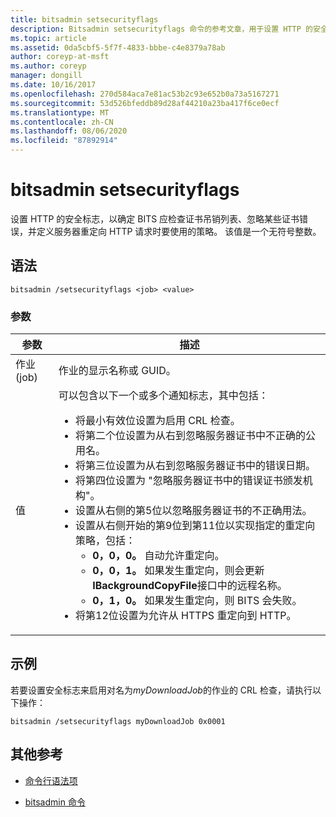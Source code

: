 ```yaml
---
title: bitsadmin setsecurityflags
description: Bitsadmin setsecurityflags 命令的参考文章，用于设置 HTTP 的安全标志，以确定 BITS 应检查证书吊销列表、忽略某些证书错误，并定义服务器重定向 HTTP 请求时要使用的策略。
ms.topic: article
ms.assetid: 0da5cbf5-5f7f-4833-bbbe-c4e8379a78ab
author: coreyp-at-msft
ms.author: coreyp
manager: dongill
ms.date: 10/16/2017
ms.openlocfilehash: 270d584aca7e81ac53b2c93e652b0a73a5167271
ms.sourcegitcommit: 53d526bfeddb89d28af44210a23ba417f6ce0ecf
ms.translationtype: MT
ms.contentlocale: zh-CN
ms.lasthandoff: 08/06/2020
ms.locfileid: "87892914"
---
```

# <a name="bitsadmin-setsecurityflags"></a>bitsadmin setsecurityflags

设置 HTTP 的安全标志，以确定 BITS 应检查证书吊销列表、忽略某些证书错误，并定义服务器重定向 HTTP 请求时要使用的策略。 该值是一个无符号整数。

## <a name="syntax"></a>语法

```
bitsadmin /setsecurityflags <job> <value>
```

### <a name="parameters"></a>参数

| 参数 | 描述 |
| -------------- | -------------- |
| 作业 (job) | 作业的显示名称或 GUID。 |
| 值 | 可以包含以下一个或多个通知标志，其中包括：<ul><li>将最小有效位设置为启用 CRL 检查。</li><li>将第二个位设置为从右到忽略服务器证书中不正确的公用名。</li><li>将第三位设置为从右到忽略服务器证书中的错误日期。</li><li>将第四位设置为 "忽略服务器证书中的错误证书颁发机构"。</li><li>设置从右侧的第5位以忽略服务器证书的不正确用法。</li><li>设置从右侧开始的第9位到第11位以实现指定的重定向策略，包括：<ul><li>**0，0，0。** 自动允许重定向。</li><li>**0，0，1。** 如果发生重定向，则会更新**IBackgroundCopyFile**接口中的远程名称。</li><li>**0，1，0。** 如果发生重定向，则 BITS 会失败。</li></ul></li><li>将第12位设置为允许从 HTTPS 重定向到 HTTP。</li></ul> |

## <a name="examples"></a>示例

若要设置安全标志来启用对名为*myDownloadJob*的作业的 CRL 检查，请执行以下操作：

```
bitsadmin /setsecurityflags myDownloadJob 0x0001
```

## <a name="additional-references"></a>其他参考

- [命令行语法项](command-line-syntax-key.md)

- [bitsadmin 命令](bitsadmin.md)
